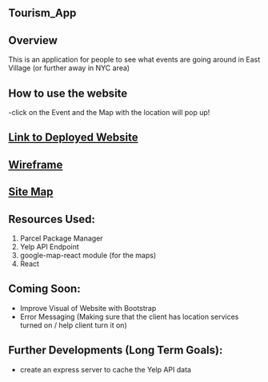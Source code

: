 ## Tourism_App

## Overview
This is an application for people to see what events are going around in East Village (or further away in NYC area)

## How to use the website
-click on the Event and the Map with the location will pop up!

## [Link to Deployed Website](https://whatsupineastvillage.herokuapp.com/)

## [Wireframe](https://docs.google.com/document/d/1BDCdZA4ewYOwiy5oX22tFIT31OnX4XFlcClIpfScE-0/edit?usp=sharing)
## [Site Map](https://docs.google.com/drawings/d/18bldMvCOfeZZasUu2jpNd1i24B6fxa2MLSWLfDd0fiU/edit?usp=sharing)

## Resources Used:
1. Parcel Package Manager
2. Yelp API Endpoint
3. google-map-react module (for the maps)
4. React

## Coming Soon:
- Improve Visual of Website with Bootstrap
- Error Messaging (Making sure that the client has location services turned on / help client turn it on)

## Further Developments (Long Term Goals):
- create an express server to cache the Yelp API data
